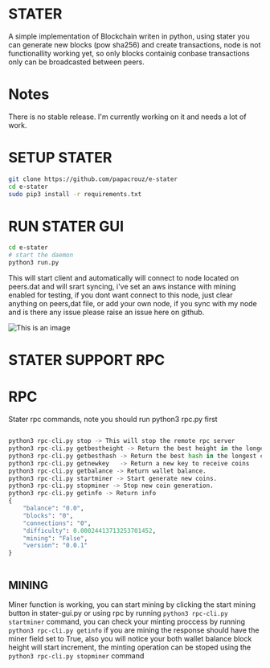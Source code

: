 # STATER

A simple implementation of Blockchain writen in python, using stater you can generate new blocks (pow sha256) and create transactions, node is not functionallity working yet, so only blocks containig conbase transactions only can be broadcasted between peers.

# Notes

There is no stable release. I'm currently working on it and needs a lot of work.



# SETUP STATER
``` bash
git clone https://github.com/papacrouz/e-stater
cd e-stater
sudo pip3 install -r requirements.txt

```

# RUN STATER GUI
``` bash
cd e-stater
# start the daemon 
python3 run.py
```

This will start client and automatically will connect to node located on peers.dat and will srart syncing, i've set an aws instance with mining enabled for testing, if you dont want connect to this node, just clear anything on peers,dat file, or add your own node, if you sync with my node and is there any issue please raise an issue here on github. 

![This is an image](https://i.ibb.co/tC3WzMM/stater.png)

# STATER SUPPORT RPC

# RPC

Stater rpc commands, note you should run python3 rpc.py first 
``` python 

python3 rpc-cli.py stop -> This will stop the remote rpc server 
python3 rpc-cli.py getbestheight -> Return the best height in the longest chain.
python3 rpc-cli.py getbesthash -> Return the best hash in the longest chain.
python3 rpc-cli.py getnewkey   -> Return a new key to receive coins 
python3 rpc-cli.py getbalance -> Return wallet balance.
python3 rpc-cli.py startminer -> Start generate new coins.
python3 rpc-cli.py stopminer -> Stop new coin generation.
python3 rpc-cli.py getinfo -> Return info 
{
    "balance": "0.0",
    "blocks": "0",
    "connections": "0",
    "difficulty": 0.00024413713253701452,
    "mining": "False",
    "version": "0.0.1"
}



``` 


## MINING

Miner function is working, you can start mining by clicking the start mining button in stater-gui.py or using rpc   by running ``` python3 rpc-cli.py startminer ``` command, you can check your minting proccess by running ``` python3 rpc-cli.py getinfo ``` if you are mining the response should have the miner field set to True, also you will notice your both wallet balance block height will start increment, the minting operation can be stoped using the ``` python3 rpc-cli.py stopminer ``` command
